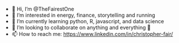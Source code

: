 - 👋 Hi, I’m @TheFairestOne
- 👀 I’m interested in energy, finance, storytelling and running
- 🌱 I’m currently learning python, R, javascript, and data science
- 💞️ I’m looking to collaborate on anything and everything 🙂
- 📫 How to reach me: https://www.linkedin.com/in/christopher-fair/

<!---
TheFairestOne/TheFairestOne is a ✨ special ✨ repository because its `README.md` (this file) appears on your GitHub profile.
You can click the Preview link to take a look at your changes.
--->
